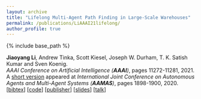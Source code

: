 ```yaml
---
layout: archive
title: "Lifelong Multi-Agent Path Finding in Large-Scale Warehouses"
permalink: /publications/LiAAAI21lifelong/
author_profile: true
---
```


{% include base_path %}
                                 
**Jiaoyang Li**, Andrew Tinka, Scott Kiesel, Joseph W. Durham, T. K. Satish Kumar and Sven Koenig.           
<i>AAAI Conference on Artificial Intelligence (**AAAI**)</i>, pages 11272-11281, 2021.        
A [short version](http://ifaamas.org/Proceedings/aamas2020/pdfs/p1898.pdf "Download pdf") appeared at <i>International Joint Conference on Autonomous Agents and Multi-Agent Systems (**AAMAS**)</i>, pages 1898-1900, 2020.            
[<a href="javascript:void(0)" onclick="(function(target, id) { if ($('#' + id).css('display') == 'block') { $('#' + id).hide('fast'); $(target).text('bibtex') } else { $('#' + id).show('fast'); $(target).text('bibtex▲') } })(this, 'bibtex-LiAAAI21lifelong');">bibtex</a>]
[[code](https://github.com/Jiaoyang-Li/RHCR)]
[[publisher](https://ojs.aaai.org/index.php/AAAI/article/view/17344)]
[[slides](https://jiaoyang-li.github.io/files/slides/AAMAS20-lifelongMAPF.pdf "Download slides")]
[[talk](https://underline.io/lecture/356-lifelong-multi-agent-path-finding-in-large-scale-warehouses)]  <div id="bibtex-LiAAAI21lifelong" style="display:none">
<pre>@inproceedings{LiAAAI21lifelong,
  author    = {Jiaoyang Li and Andrew Tinka and Scott Kiesel and Joseph W. Durham and T. K. Satish Kumar and Sven Koenig},
  title     = {Lifelong Multi-Agent Path Finding in Large-Scale Warehouses},
  booktitle = {Proceedings of the AAAI Conference on Artificial Intelligence (AAAI)},
  pages     = {11272--11281},
  year      = {2021}
}
</pre></div>   
     
         
